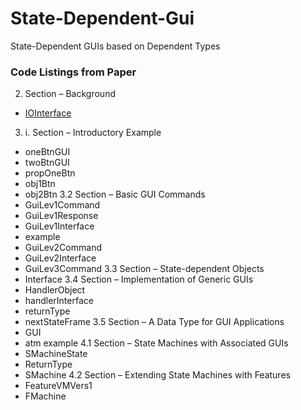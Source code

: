 # State-Dependent-Gui

State-Dependent GUIs based on Dependent Types

### Code Listings from Paper
2.  Section – Background
  * [IOInterface](https://stephanadls.github.io/state-dependent-gui/html/SizedIO.Base.html#333)
3. i. Section – Introductory Example
  * oneBtnGUI
  * twoBtnGUI 
  * propOneBtn 
  * obj1Btn 
  * obj2Btn 
3.2 Section – Basic GUI Commands
  * GuiLev1Command 
  * GuiLev1Response 
  * GuiLev1Interface
  * example
  * GuiLev2Command
  * GuiLev2Interface 
  * GuiLev3Command 
3.3 Section – State-dependent Objects
  * Interface
3.4 Section – Implementation of Generic GUIs
  * HandlerObject 
  * handlerInterface
  * returnType
  * nextStateFrame
3.5 Section – A Data Type for GUI Applications
  * GUI 
  * atm example
4.1 Section – State Machines with Associated GUIs
  * SMachineState
  * ReturnType
  * SMachine 
4.2 Section – Extending State Machines with Features
  * FeatureVMVers1
  * FMachine 
 




  
  
  
  
  
  
  

